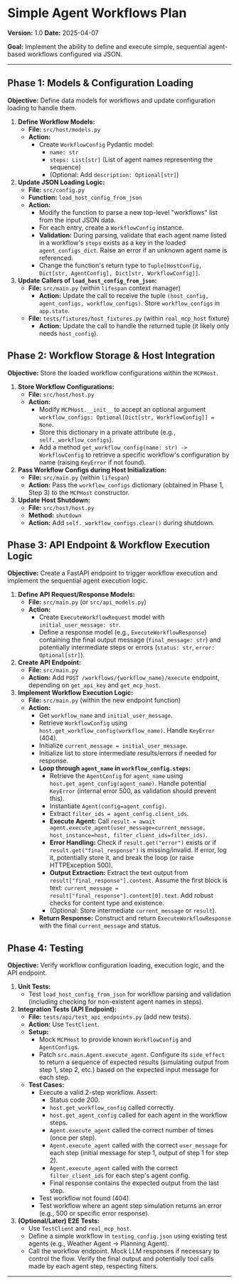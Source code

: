# Simple Agent Workflows Plan

**Version:** 1.0
**Date:** 2025-04-07

**Goal:** Implement the ability to define and execute simple, sequential agent-based workflows configured via JSON.

---

## Phase 1: Models & Configuration Loading

**Objective:** Define data models for workflows and update configuration loading to handle them.

1.  **Define Workflow Models:**
    *   **File:** `src/host/models.py`
    *   **Action:**
        *   Create `WorkflowConfig` Pydantic model:
            *   `name: str`
            *   `steps: List[str]` (List of agent names representing the sequence)
            *   (Optional: Add `description: Optional[str]`)
2.  **Update JSON Loading Logic:**
    *   **File:** `src/config.py`
    *   **Function:** `load_host_config_from_json`
    *   **Action:**
        *   Modify the function to parse a new top-level "workflows" list from the input JSON data.
        *   For each entry, create a `WorkflowConfig` instance.
        *   **Validation:** During parsing, validate that each agent name listed in a workflow's `steps` exists as a key in the loaded `agent_configs_dict`. Raise an error if an unknown agent name is referenced.
        *   Change the function's return type to `Tuple[HostConfig, Dict[str, AgentConfig], Dict[str, WorkflowConfig]]`.
3.  **Update Callers of `load_host_config_from_json`:**
    *   **File:** `src/main.py` (within `lifespan` context manager)
        *   **Action:** Update the call to receive the tuple `(host_config, agent_configs, workflow_configs)`. Store `workflow_configs` in `app.state`.
    *   **File:** `tests/fixtures/host_fixtures.py` (within `real_mcp_host` fixture)
        *   **Action:** Update the call to handle the returned tuple (it likely only needs `host_config`).

## Phase 2: Workflow Storage & Host Integration

**Objective:** Store the loaded workflow configurations within the `MCPHost`.

1.  **Store Workflow Configurations:**
    *   **File:** `src/host/host.py`
    *   **Action:**
        *   Modify `MCPHost.__init__` to accept an optional argument `workflow_configs: Optional[Dict[str, WorkflowConfig]] = None`.
        *   Store this dictionary in a private attribute (e.g., `self._workflow_configs`).
        *   Add a method `get_workflow_config(name: str) -> WorkflowConfig` to retrieve a specific workflow's configuration by name (raising `KeyError` if not found).
2.  **Pass Workflow Configs during Host Initialization:**
    *   **File:** `src/main.py` (within `lifespan`)
    *   **Action:** Pass the `workflow_configs` dictionary (obtained in Phase 1, Step 3) to the `MCPHost` constructor.
3.  **Update Host Shutdown:**
    *   **File:** `src/host/host.py`
    *   **Method:** `shutdown`
    *   **Action:** Add `self._workflow_configs.clear()` during shutdown.

## Phase 3: API Endpoint & Workflow Execution Logic

**Objective:** Create a FastAPI endpoint to trigger workflow execution and implement the sequential agent execution logic.

1.  **Define API Request/Response Models:**
    *   **File:** `src/main.py` (or `src/api_models.py`)
    *   **Action:**
        *   Create `ExecuteWorkflowRequest` model with `initial_user_message: str`.
        *   Define a response model (e.g., `ExecuteWorkflowResponse`) containing the final output message (`final_message: str`) and potentially intermediate steps or errors (`status: str`, `error: Optional[str]`).
2.  **Create API Endpoint:**
    *   **File:** `src/main.py`
    *   **Action:** Add `POST /workflows/{workflow_name}/execute` endpoint, depending on `get_api_key` and `get_mcp_host`.
3.  **Implement Workflow Execution Logic:**
    *   **File:** `src/main.py` (within the new endpoint function)
    *   **Action:**
        *   Get `workflow_name` and `initial_user_message`.
        *   Retrieve `WorkflowConfig` using `host.get_workflow_config(workflow_name)`. Handle `KeyError` (404).
        *   Initialize `current_message = initial_user_message`.
        *   Initialize list to store intermediate results/errors if needed for response.
        *   **Loop through `agent_name` in `workflow_config.steps`:**
            *   Retrieve the `AgentConfig` for `agent_name` using `host.get_agent_config(agent_name)`. Handle potential `KeyError` (internal error 500, as validation should prevent this).
            *   Instantiate `Agent(config=agent_config)`.
            *   Extract `filter_ids = agent_config.client_ids`.
            *   **Execute Agent:** Call `result = await agent.execute_agent(user_message=current_message, host_instance=host, filter_client_ids=filter_ids)`.
            *   **Error Handling:** Check if `result.get("error")` exists or if `result.get("final_response")` is missing/invalid. If error, log it, potentially store it, and break the loop (or raise HTTPException 500).
            *   **Output Extraction:** Extract the text output from `result["final_response"].content`. Assume the first block is text: `current_message = result["final_response"].content[0].text`. Add robust checks for content type and existence.
            *   (Optional: Store intermediate `current_message` or `result`).
        *   **Return Response:** Construct and return `ExecuteWorkflowResponse` with the final `current_message` and status.

## Phase 4: Testing

**Objective:** Verify workflow configuration loading, execution logic, and the API endpoint.

1.  **Unit Tests:**
    *   Test `load_host_config_from_json` for workflow parsing and validation (including checking for non-existent agent names in steps).
2.  **Integration Tests (API Endpoint):**
    *   **File:** `tests/api/test_api_endpoints.py` (add new tests).
    *   **Action:** Use `TestClient`.
    *   **Setup:**
        *   Mock `MCPHost` to provide known `WorkflowConfig` and `AgentConfig`s.
        *   Patch `src.main.Agent.execute_agent`. Configure its `side_effect` to return a sequence of expected results (simulating output from step 1, step 2, etc.) based on the expected input message for each step.
    *   **Test Cases:**
        *   Execute a valid 2-step workflow. Assert:
            *   Status code 200.
            *   `host.get_workflow_config` called correctly.
            *   `host.get_agent_config` called for each agent in the workflow steps.
            *   `Agent.execute_agent` called the correct number of times (once per step).
            *   `Agent.execute_agent` called with the correct `user_message` for each step (initial message for step 1, output of step 1 for step 2).
            *   `Agent.execute_agent` called with the correct `filter_client_ids` for each step's agent config.
            *   Final response contains the expected output from the last step.
        *   Test workflow not found (404).
        *   Test workflow where an agent step simulation returns an error (e.g., 500 or specific error response).
3.  **(Optional/Later) E2E Tests:**
    *   Use `TestClient` and `real_mcp_host`.
    *   Define a simple workflow in `testing_config.json` using existing test agents (e.g., Weather Agent -> Planning Agent).
    *   Call the workflow endpoint. Mock LLM responses if necessary to control the flow. Verify the final output and potentially tool calls made by each agent step, respecting filters.

---
